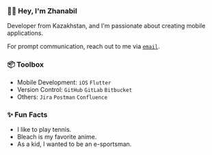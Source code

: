 ### 👋🏽 Hey, I'm Zhanabil
Developer from Kazakhstan, and I'm passionate about creating mobile applications.

For prompt communication, reach out to me via [`email`](mailto:zhanabilabay@gmail.com).

### 📦 Toolbox
- Mobile Development: `iOS` `Flutter`
- Version Control: `GitHub` `GitLab` `Bitbucket`
- Others: `Jira` `Postman` `Confluence`

### ✨ Fun Facts
- I like to play tennis.
- Bleach is my favorite anime.
- As a kid, I wanted to be an e-sportsman.
